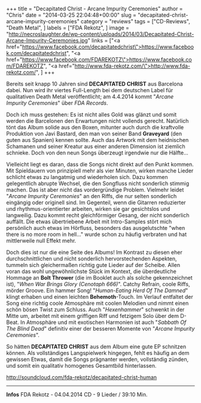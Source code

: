 +++
title = "Decapitated Christ - Arcane Impurity Ceremonies"
author = "Chris"
date = "2014-03-25 22:04:48+00:00"
slug = "decapitated-christ-arcane-impurity-ceremonies"
category = "reviews"
tags = ["CD-Reviews", "Death Metal", ]
labels = ["FDA Rekotz", ]
image = "http://necroslaughter.de/wp-content/uploads/2014/03/Decapitated-Christ-Arcane-Impurity-Ceremonies.jpg"
links = ["<a href=\"https://www.facebook.com/decapitatedchrist\">https://www.facebook.com/decapitatedchrist</a>", "<a href=\"https://www.facebook.com/FDAREKOTZ\">https://www.facebook.com/FDAREKOTZ</a>", "<a href=\"http://www.fda-rekotz.com/\">http://www.fda-rekotz.com/</a>", ]
+++

Bereits seit knapp 10 Jahren sind **DECAPITATED CHRIST** aus Barcelona dabei. Nun wird ihr viertes Full-Length bei dem deutschen Label für qualitativen Death Metal veröffentlicht; am 4.4.2014 kommt "_Arcane Impurity Ceremonies_" über _FDA Records_.

Doch ich muss gestehen: Es ist nicht alles Gold was glänzt und somit werden die Barcelonen den Erwartungen nicht vollends gerecht. Natürlich tönt das Album solide aus den Boxen, mitunter auch durch die kraftvolle Produktion von  Javi Bastard, den man von seiner Band **Graveyard** (den guten aus Spanien) kennen sollte. Auch das Artwork mit dem heidnischen Schamanen und seiner Kreatur aus einer anderen Dimension ist ziemlich schnieke. Doch von den neun Songs überzeugt irgendwie nur die Hälfte...

Vielleicht liegt es daran, dass die Songs nicht direkt auf den Punkt kommen. Mit Spieldauern von prinzipiell mehr als vier Minuten, wirken manche Lieder schlicht etwas zu langatmig und wiederholen sich. Dazu kommen gelegentlich abrupte Wechsel, die den Songfluss nicht sonderlich stimmig machen. Das ist aber nicht das vordergründige Problem. Vielmehr leidet "_Arcane Impurity Ceremonies_" an den Riffs, die nur selten sonderlich eingängig oder originell sind. Im Gegenteil, wenn die Gitarren reduzierter und rhythmus-orientierter arbeiten, wirken sie gar gesichtslos und langweilig. Dazu kommt recht gleichförmiger Gesang, der nicht sonderlich auffällt. Die etwas übertriebene Arbeit mit Intro-Samples stört mich persönlich auch etwas im Hörfluss, besonders das ausgelutschte "when there is no more room in hell..." wurde schon zu häufig verbraten und hat mittlerweile null Effekt mehr.

Doch dies ist nur die eine Seite des Albums! Im Kontrast zu diesen eher durchschnittlichen und nicht sonderlich hervorstechenden Aspekten, tummeln sich gleichermaßen richtig gute Lieder auf der Scheibe. Allen voran das wohl ungewöhnlichste Stück im Kontext, die überdeutliche Hommage an **Bolt Thrower** (die im Booklet auch als solche gekennzeichnet ist), "_When War Brings Glory (Cenotaph 666)_". Catchy Refrain, coole Riffs, mörder Groove. Ein hammer Song!
"_Human-Eating Herd Of The Damned_" klingt erhaben und einen leichten **Behemoth**-Touch. Im Verlauf entfaltet der Song eine richtig coole Atmosphäre mit coolen Melodien und nimmt einen schön bösen Twist zum Schluss. Auch "_Hexenhammer_" schwenkt in der Mitte um, arbeitet mit einem griffigen Riff und fetzigem Solo über dem D-Beat. In Atmosphäre und mit exotischen Harmonien ist auch "_Sabbath Of The Blind Dead_" definitiv einer der besseren Momente von "_Arcane Impurity Ceremonies_".

So hätten **DECAPITATED CHRIST** aus dem Album eine gute EP schnitzen können. Als vollständiges Langspielwerk hingegen, fehlt es häufig an dem gewissen Etwas, damit die Songs prägnanter werden, vollständig zünden, und somit ein qualitativ homogenes Gesamtbild hinterlassen.

http://soundcloud.com/fda-rekotz/decapitated-christ-human



---
**Infos**
FDA Rekotz - 04.04.2014
CD - 9 Lieder / 39:10 Min.
